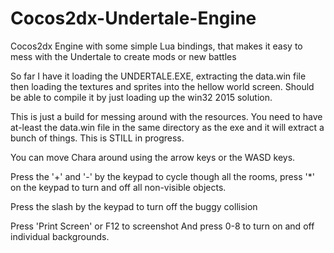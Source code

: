 # Cocos2dx-Undertale-Engine
Cocos2dx Engine  with some simple Lua bindings, that makes it easy to mess with the Undertale to create mods or new battles

So far I have it loading the UNDERTALE.EXE, extracting the data.win file then loading the textures and 
sprites into the hellow world screen.  Should be able to compile it by just loading up the win32 2015 solution.

This is just a build for messing around with the resources.  You need to have at-least the data.win file in the same directory as the exe and it will extract a bunch of things.  This is STILL in progress.

You can move Chara around using the arrow keys or the WASD keys.

Press the '+' and '-' by the keypad to cycle though all the rooms, press '*' on the keypad to turn and off all non-visible 
objects. 

Press the slash by the keypad to turn off the buggy collision

Press 'Print Screen' or F12 to screenshot And press 0-8 to turn on and off individual backgrounds.
